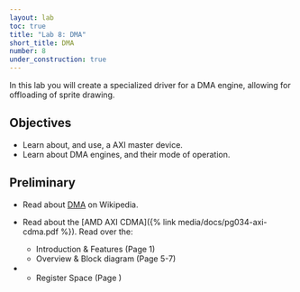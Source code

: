 ```yaml
---
layout: lab
toc: true
title: "Lab 8: DMA"
short_title: DMA
number: 8
under_construction: true
---
```


In this lab you will create a specialized driver for a DMA engine, allowing for offloading of sprite drawing.

## Objectives
* Learn about, and use, a AXI master device.
* Learn about DMA engines, and their mode of operation.

## Preliminary

* Read about [DMA](https://en.wikipedia.org/wiki/Direct_memory_access) on Wikipedia.
* Read about the [AMD AXI CDMA]({% link media/docs/pg034-axi-cdma.pdf %}).  Read over the:
    * Introduction & Features (Page 1)
    * Overview & Block diagram (Page 5-7)

* 
    * Register Space (Page )


